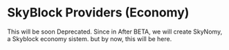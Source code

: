 # SkyBlock Providers (Economy)
This will be soon Deprecated. Since in After BETA, we will create SkyNomy, a Skyblock economy sistem. but by now, this will be here.
